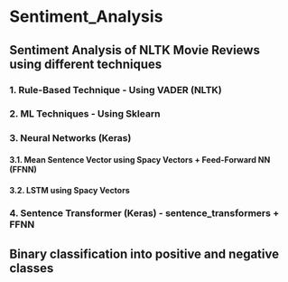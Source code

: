 # Sentiment_Analysis
## Sentiment Analysis of NLTK Movie Reviews using different techniques
### 1. Rule-Based Technique - Using VADER (NLTK)
### 2. ML Techniques - Using Sklearn
### 3. Neural Networks (Keras)
#### 3.1. Mean Sentence Vector using Spacy Vectors + Feed-Forward NN (FFNN)
#### 3.2. LSTM using Spacy Vectors
### 4. Sentence Transformer (Keras) - sentence_transformers + FFNN
## Binary classification into positive and negative classes
